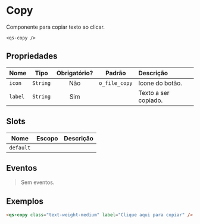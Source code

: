 # Copy

Componente para copiar texto ao clicar.

```
<qs-copy />
```

## Propriedades

| Nome | Tipo | Obrigatório? | Padrão | Descrição |
|:-|:-:|:-:|:-:|:-|
| `icon` | `String` | Não | `o_file_copy` | Icone do botão. |
| `label` | `String` | Sim | | Texto a ser copiado. |

## Slots

| Nome | Escopo | Descrição
|:-:|:-:|:-|
| `default` | | |

## Eventos

> Sem eventos.

## Exemplos

```html
<qs-copy class="text-weight-medium" label="Clique aqui para copiar" />
```

